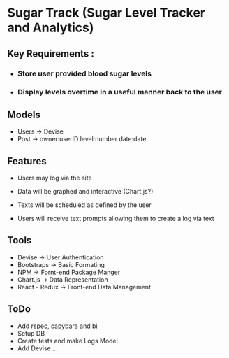 # Sugar Track (Sugar Level Tracker and Analytics)

## Key Requirements :
  - ### Store user provided blood sugar levels
  - ### Display levels overtime in a useful manner back to the user

## Models
- Users -> Devise
- Post -> owner:userID level:number date:date

## Features
- Users may log via the site
- Data will be graphed and interactive (Chart.js?)

- Texts will be scheduled as defined by the user
- Users will receive text prompts allowing them to create a log via text

## Tools
- Devise -> User Authentication
- Bootstraps -> Basic Formating
- NPM -> Fornt-end Package Manger
- Chart.js -> Data Representation
- React - Redux -> Front-end Data Management

## ToDo
- Add rspec, capybara and bi
- Setup DB
- Create tests and make Logs Model
- Add Devise
...
